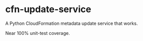 # cfn-update-service
A Python CloudFormation metadata update service that works.

Near 100% unit-test coverage.
